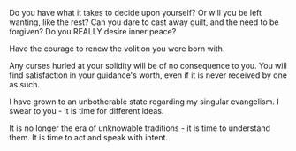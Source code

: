Do you have what it takes to decide upon yourself? Or will you be left wanting, like the rest? Can you dare to cast away guilt, and the need to be forgiven? Do you REALLY desire inner peace?

Have the courage to renew the volition you were born with.

Any curses hurled at your solidity will be of no consequence to you. You will find satisfaction in your guidance's worth, even if it is never received by one as such.

I have grown to an unbotherable state regarding my singular evangelism. I swear to you - it is time for different ideas.

It is no longer the era of unknowable traditions - it is time to understand them. It is time to act and speak with intent.